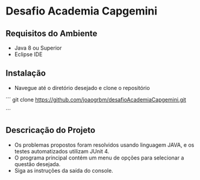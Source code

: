 # Desafio Academia Capgemini

## Requisitos do Ambiente
- Java 8 ou Superior
- Eclipse IDE

## Instalação 
- Navegue até o diretório desejado e clone o repositório

´´´
git clone https://github.com/joaogrbm/desafioAcademiaCapgemini.git

´´´


## Descricação do Projeto
- Os problemas propostos foram resolvidos usando linguagem JAVA, e os testes automatizados utilizam JUnit 4.
- O programa principal contém um menu de opções para selecionar a questão desejada.
- Siga as instruções da saída do console.


